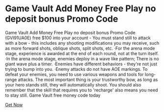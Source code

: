 # Game Vault Add Money Free Play no deposit bonus Promo Code

Game Vault Add Money Free Play no deposit bonus Promo Code (GVI91UA0E) free $100 into your account - You must stand still to attack with a bow - this includes any shooting modifications you may receive, such as more forward shots, oblique shots, split shots, etc. ·For the arena mode stage, experience is awarded at the end of each round, not at the turn itself. ·In the arena mode stage, enemies deploy in a wave like pattern; There is no giant wave plus a timer. ·Enemies have different behaviors - they're not just trying to bump into you. ·Enemy attacks do not have AOE markings. To defeat your enemies, you need to use various weapons and tools for long-range attacks. The most important thing is your trustworthy bow, as long as your hero stands still, they will automatically shoot. You should also remember that the skill that requires you to 'recharge' also means you need to stay still. Game Vault free money code today

[Get Now](https://fifamcheat.top/game-vault/)

